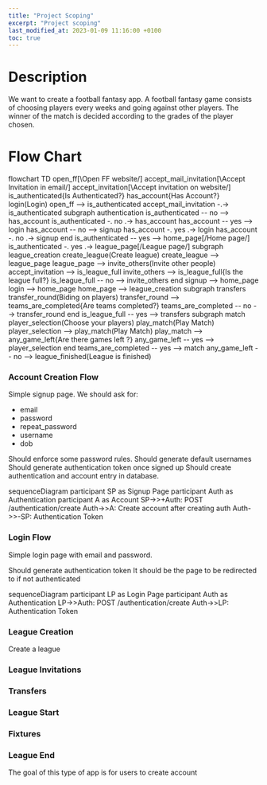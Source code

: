 ```yaml
---
title: "Project Scoping"
excerpt: "Project scoping"
last_modified_at: 2023-01-09 11:16:00 +0100
toc: true
---
```

<script src="/assets/js/mermaid.min.js"></script>
# Description
We want to create a football fantasy app.
A football fantasy game consists of choosing players every weeks and going against other players. The winner of the match is decided according to the grades of the player chosen.

# Flow Chart

<div class="mermaid">
flowchart TD
  open_ff[\Open FF website/]
  accept_mail_invitation[\Accept Invitation in email/]
  accept_invitation[\Accept invitation on website/]
  is_authenticated{Is Authenticated?}
  has_account{Has Account?}
  login(Login)
  open_ff --> is_authenticated
  accept_mail_invitation -.-> is_authenticated
  subgraph authentication
  is_authenticated -- no --> has_account
  is_authenticated -. no .-> has_account  
  has_account -- yes --> login
  has_account -- no --> signup
  has_account -. yes .-> login
  has_account -. no .-> signup
  end
  is_authenticated -- yes --> home_page[/Home page/]
  is_authenticated -. yes .-> league_page[/League page/]
  subgraph league_creation
  create_league(Create league)
  create_league --> league_page
  league_page --> invite_others(Invite other people)
  accept_invitation --> is_league_full
  invite_others --> is_league_full{Is the league full?}
  is_league_full -- no --> invite_others
  end
  signup --> home_page
  login --> home_page
  home_page --> league_creation
  subgraph transfers
    transfer_round(Biding on players)
    transfer_round --> teams_are_completed{Are teams completed?}
    teams_are_completed -- no --> transfer_round
  end
  is_league_full -- yes --> transfers
  subgraph match
  player_selection(Choose your players)
  play_match(Play Match)
  player_selection --> play_match(Play Match)
  play_match --> any_game_left{Are there games left ?}
  any_game_left -- yes --> player_selection
  end
  teams_are_completed -- yes --> match
  any_game_left -- no --> league_finished(League is finished)
</div>

### Account Creation Flow

Simple signup page.
We should ask for:
- email
- password
- repeat_password
- username
- dob

Should enforce some password rules.
Should generate default usernames
Should generate authentication token once signed up
Should create authentication and account entry in database.

<div class="mermaid">
sequenceDiagram
  participant SP as Signup Page
  participant Auth as Authentication
  participant A as Account
  SP->>+Auth: POST /authentication/create
  Auth->>A: Create account after creating auth
  Auth->>-SP: Authentication Token
</div>

### Login Flow

Simple login page with email and password.

Should generate authentication token
It should be the page to be redirected to if not authenticated

<div class="mermaid">
sequenceDiagram
  participant LP as Login Page
  participant Auth as Authentication
  LP->>Auth: POST /authentication/create 
  Auth->>LP: Authentication Token
</div>

### League Creation

Create a league

### League Invitations
### Transfers
### League Start
### Fixtures
### League End

The goal of this type of app is for users to create account
